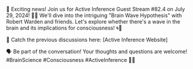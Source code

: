 🚀 Exciting news! Join us for Active Inference Guest Stream #82.4 on July 29, 2024! 🧠✨ We'll dive into the intriguing "Brain Wave Hypothesis" with Robert Warden and friends. Let's explore whether there's a wave in the brain and its implications for consciousness! 🌀💭

🔗 Catch the previous discussions here: [Active Inference Website] 

🗣️ Be part of the conversation! Your thoughts and questions are welcome! #BrainScience #Consciousness #ActiveInference 🧠💬
